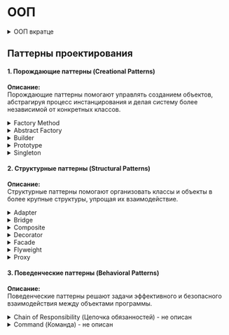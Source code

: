 # ООП

<details>

<summary>ООП вкратце</summary>

### Три основных принципа

1\. Инкапсуляция

Инкапсуляция предполагает объединение данных (состояния объекта) и методов, которые работают с этими данными, в единую сущность — класс. Это позволяет:

* Скрыть внутреннюю реализацию объекта от внешнего мира.
* Защитить данные от некорректного использования.
* Обеспечить контроль доступа к атрибутам объекта через методы (например, геттеры и сеттеры).

#### 2. Наследование

Наследование — это механизм, позволяющий создавать новый класс на основе уже существующего. Новый класс (наследник) получает свойства и поведение родительского класса, что обеспечивает:

* Повторное использование кода.
* Возможность расширения и модификации функциональности.
* Логическую иерархию классов, где общие черты выносятся в базовый класс, а специфичные — реализуются в производных.

Как при описании отношений двух сущностей определить, когда уместно наследование, а когда — композиция? Можно воспользоваться популярной шпаргалкой: спросите себя, сущность А является сущностью Б? Если да, то скорее всего, тут подойдет наследование. Если же сущность А является частью сущности Б, то наш выбор — композиция.

#### 3. Полиморфизм

Полиморфизм позволяет использовать один и тот же интерфейс для объектов разных классов. Это означает, что:

* Одни и те же методы могут вести себя по-разному в зависимости от того, с каким объектом они вызываются.
* Код становится более универсальным и гибким, так как его можно адаптировать для работы с разными типами объектов без изменения логики.





Любые описанные механизмы, принципы и паттерны, как и ООП в целом не стоит применять там, где это бессмысленно или может навредить. Если рассмотреть случай с синглтоном, то его повсеместное применение без знания дела, стало причиной серьезных архитектурных проблем во многих проектах. И любители забивать гвозди микроскопом любезно его нарекли антипаттерном.&#x20;

К сожалению, в проектировании не существует однозначных рецептов на все случаи жизни, где что применять уместно, а где неуместно. Это будет постепенно укладываться в голове с опытом.



Шутка:\
&#xNAN;_— любую архитектурную проблему можно решить добавлением дополнительного слоя абстракции, кроме проблемы большого количества абстракций._



</details>

## Паттерны проектирования

#### 1. Порождающие паттерны (Creational Patterns)

**Описание:**\
Порождающие паттерны помогают управлять созданием объектов, абстрагируя процесс инстанцирования и делая систему более независимой от конкретных классов.

<details>

<summary>Factory Method</summary>

#### Ключевые идеи фабричного метода

* **Инкапсуляция логики создания:**\
  Клиентский код не знает о конкретных классах, он работает через общий интерфейс или абстрактный класс. Это упрощает замену или добавление новых типов компонентов без изменения клиентской логики.
* **Расширяемость:**\
  При появлении нового типа компонента достаточно создать новый класс и соответствующую фабрику, не затрагивая остальной код приложения.
* **Снижение связности:**\
  Клиентский код зависит только от абстракций, а не от конкретных реализаций, что облегчает тестирование и поддержку.

***

### Пример реализации на TypeScript

Представим ситуацию, когда в приложении нужно создавать разные виды кнопок (например, основная и второстепенная). Для этого можно реализовать фабричный метод следующим образом:

```typescript
// Определяем общий интерфейс для кнопок
interface IButton {
  render(): void;
}

// Конкретные реализации кнопок
class PrimaryButton implements IButton {
  render(): void {
    console.log("Render Primary Button");
    // Здесь может быть логика отрисовки, например, создание HTML-элемента
  }
}

class SecondaryButton implements IButton {
  render(): void {
    console.log("Render Secondary Button");
    // Логика отрисовки другого вида кнопки
  }
}

// Абстрактная фабрика, объявляющая фабричный метод
abstract class ButtonFactory {
  abstract createButton(): IButton;
}

// Конкретные фабрики, создающие нужные типы кнопок
class PrimaryButtonFactory extends ButtonFactory {
  createButton(): IButton {
    return new PrimaryButton();
  }
}

class SecondaryButtonFactory extends ButtonFactory {
  createButton(): IButton {
    return new SecondaryButton();
  }
}

// Клиентский код использует фабрику для создания и отрисовки кнопок
function renderButton(factory: ButtonFactory): void {
  const button = factory.createButton();
  button.render();
}

// Пример использования
renderButton(new PrimaryButtonFactory());   // Выведет: Render Primary Button
renderButton(new SecondaryButtonFactory()); // Выведет: Render Secondary Button
```

В данном примере клиентский код не зависит от конкретных классов кнопок, а использует фабрику для создания нужного объекта. Это позволяет легко добавлять новые виды кнопок, просто реализовав новый класс, удовлетворяющий интерфейсу `IButton`, и создав соответствующую фабрику.

</details>

<details>

<summary>Abstract Factory</summary>

### Основная идея абстрактной фабрики

* **Семейства взаимосвязанных объектов:**\
  Абстрактная фабрика позволяет создавать наборы объектов (например, кнопок, чекбоксов, полей ввода), которые работают вместе и должны соответствовать одному стилю или теме.
* **Изоляция от конкретных реализаций:**\
  Клиентский код использует абстрактный интерфейс фабрики, не зная о конкретных классах создаваемых объектов. Это позволяет легко переключаться между разными семействами компонентов (например, переключать тему интерфейса).
* **Гарантия согласованности:**\
  Благодаря созданию объектов через единую фабрику, обеспечивается, что все компоненты интерфейса будут соответствовать выбранной стилистике и функционалу.

***

### Пример реализации на TypeScript

Представим, что у нас есть два набора UI-компонентов для приложения: светлая (Light) и тёмная (Dark) тема. Каждый набор включает кнопку и чекбокс. Абстрактная фабрика позволяет нам создать объекты, соответствующие нужной теме.

```typescript
// Общие интерфейсы для компонентов
interface Button {
  render(): void;
}

interface Checkbox {
  render(): void;
}

// Конкретные реализации для светлой темы
class LightButton implements Button {
  render(): void {
    console.log("Render Light Button");
    // Здесь может быть логика создания HTML-элемента с классами для светлой темы
  }
}

class LightCheckbox implements Checkbox {
  render(): void {
    console.log("Render Light Checkbox");
    // Логика отрисовки чекбокса в светлой теме
  }
}

// Конкретные реализации для тёмной темы
class DarkButton implements Button {
  render(): void {
    console.log("Render Dark Button");
    // Логика создания кнопки с классами для тёмной темы
  }
}

class DarkCheckbox implements Checkbox {
  render(): void {
    console.log("Render Dark Checkbox");
    // Логика создания чекбокса для тёмной темы
  }
}

// Абстрактная фабрика, объявляющая методы для создания компонентов
interface UIComponentFactory {
  createButton(): Button;
  createCheckbox(): Checkbox;
}

// Фабрика для светлой темы
class LightUIFactory implements UIComponentFactory {
  createButton(): Button {
    return new LightButton();
  }
  createCheckbox(): Checkbox {
    return new LightCheckbox();
  }
}

// Фабрика для тёмной темы
class DarkUIFactory implements UIComponentFactory {
  createButton(): Button {
    return new DarkButton();
  }
  createCheckbox(): Checkbox {
    return new DarkCheckbox();
  }
}

// Клиентский код использует фабрику для создания UI-компонентов
function renderUI(factory: UIComponentFactory): void {
  const button = factory.createButton();
  const checkbox = factory.createCheckbox();
  button.render();
  checkbox.render();
}

// Пример использования: переключение между темами
const currentTheme: 'light' | 'dark' = 'light'; // или 'dark'
const uiFactory: UIComponentFactory = currentTheme === 'light'
  ? new LightUIFactory()
  : new DarkUIFactory();

renderUI(uiFactory);
```

В этом примере клиентский код не зависит от конкретных реализаций компонентов. При изменении темы достаточно передать другую реализацию фабрики, и все созданные объекты автоматически будут соответствовать нужной стилистике.

</details>

<details>

<summary>Builder</summary>

### Основные идеи паттерна Builder

* **Пошаговая сборка:**\
  Позволяет создавать объект в несколько этапов, задавая лишь необходимые параметры на каждом этапе. Это удобно, когда у объекта есть много опций или настройки зависят от условий.
* **Инкапсуляция логики создания:**\
  Вся логика построения объекта находится внутри билдера, что позволяет клиентскому коду не знать о деталях создания.
* **Читаемость и поддержка:**\
  С использованием цепочки вызовов (chaining) код становится интуитивно понятным, так как каждый вызов отражает конкретное действие по настройке объекта.

***

### Структура паттерна Builder

Паттерн состоит из **четырёх ключевых компонентов**:

1. **Продукт (Product)** — объект, который мы создаем.\
   В нашем случае это схема валидации (`ZodSchema` или `YupSchema`).
2. **Строитель (Builder)** — интерфейс или базовый класс, определяющий шаги для создания объекта.\
   У нас это `ValidationBuilder`, который позволяет **постепенно добавлять** поля.
3. **Конкретный строитель (Concrete Builder)** — конкретная реализация шагов создания.\
   В этом примере `ValidationBuilder` работает сразу **для Zod и Yup**.

***

### Разбор кода с позиции паттерна **Builder**

#### **1. Продукт (Product)**:

**Это итоговые схемы валидации (`ZodSchema` или `YupSchema`).**

```typescript
const zodSchema = validationBuilder.buildZod();
const yupSchema = validationBuilder.buildYup();
```

***

#### 2. **Строитель (Builder)**:

**Это сам класс `ValidationBuilder`, который управляет созданием схемы**.

Он позволяет пошагово **добавлять** поля с валидацией и потом **собрать** готовый объект.

```typescript
class ValidationBuilder {
  private zodShape: Record<string, ZodSchema<any>> = {};
  private yupShape: Record<string, yup.AnySchema> = {};

  addField(
    fieldName: string,
    type: FieldType,
    options?: { required?: boolean; min?: number; max?: number }
  ): this {
    let zodSchema: ZodSchema<any>;
    let yupSchema: yup.AnySchema;

    switch (type) {
      case FieldType.STRING:
        ...

      case FieldType.NUMBER:
        ...

      case FieldType.EMAIL:
        ...

      case FieldType.BOOLEAN:
        ...

      default:
        throw new Error("Неподдерживаемый тип поля");
    }

    return this;
  }

  buildZod(): ZodSchema<any> {
    return z.object(this.zodShape);
  }

  buildYup(): yup.ObjectSchema<any> {
    return yup.object().shape(this.yupShape);
  }
}
```

***

#### **3. Использование "Строителя"**

Мы **по шагам** создаем объект, добавляя поля:

```typescript
typescriptКопироватьРедактироватьconst validationBuilder = new ValidationBuilder()
  .addField("username", FieldType.STRING, { min: 3, max: 20, required: true })
  .addField("email", FieldType.EMAIL, { required: true })
  .addField("age", FieldType.NUMBER, { min: 18 });

// Генерируем схему Zod
const zodSchema = validationBuilder.buildZod();
console.log(zodSchema.shape);

// Генерируем схему Yup
const yupSchema = validationBuilder.buildYup();
console.log(yupSchema.describe());
```

### Недостатки и особенности

* **Увеличение количества классов:**\
  Для каждого сложного объекта может потребоваться отдельный класс билдера, что увеличивает количество кода и файлов в проекте.
* **Избыточность для простых объектов:**\
  Если объект имеет всего несколько полей, применение билдера может оказаться избыточным, и прямой вызов конструктора будет предпочтительнее.
* **Переусложнение архитектуры:**\
  При чрезмерном использовании паттерна можно создать лишний уровень абстракции, что усложнит поддержку кода, особенно в небольших проектах.

***

### Когда применять Builder

* **Сложные объекты с множеством опций:**\
  Если ваш компонент или объект имеет много параметров, которые не всегда нужны, использование билдера упрощает создание экземпляра.
* **Пошаговая настройка:**\
  Когда требуется конфигурировать объект в несколько этапов, возможно с дополнительной валидацией или изменением поведения между этапами.
* **Динамическая сборка интерфейсов:**\
  В фронтенд-разработке часто бывает необходимость динамически создавать компоненты с разными конфигурациями (например, модальные окна, формы, карточки), и Builder помогает централизовать эту логику.

</details>

<details>

<summary>Prototype</summary>

### Основные идеи паттерна «Прототип»

* **Клонирование объектов:** Вместо того чтобы создавать новый объект с нуля, можно взять уже существующий объект (прототип) и скопировать его.
* **Экономия ресурсов:** При клонировании не создаются дубликаты однотипных методов и свойств для каждого экземпляра. Это особенно полезно, когда создание объекта является «дорогой» операцией (по памяти или времени).
* **Гибкость:** Прототип позволяет динамически изменять объекты во время выполнения, добавляя или изменяя свойства и методы.
* **Наследование:** В JavaScript механизм прототипного наследования позволяет объектам наследовать свойства и методы от других объектов, что является основой работы многих паттернов.



### Пример без использования паттерна «Прототип»

В этом примере каждый новый объект создаёт свою копию метода, что приводит к дублированию кода и увеличению потребления памяти:

```javascript
function Car(model, year) {
    this.model = model;
    this.year = year;
    // Каждый экземпляр создаёт собственную функцию
    this.getInfo = function() {
        return `Модель: ${this.model}, Год: ${this.year}`;
    };
}

let car1 = new Car("Toyota", 2020);
let car2 = new Car("Honda", 2019);

console.log(car1.getInfo()); // Модель: Toyota, Год: 2020
console.log(car2.getInfo()); // Модель: Honda, Год: 2019
```

**Недостатки:**

* При создании большого количества объектов метод `getInfo` будет дублироваться в памяти для каждого экземпляра, что неэффективно.

***

### Пример с использованием паттерна «Прототип»

Здесь мы выносим общий метод в прототип конструктора, благодаря чему все экземпляры будут ссылаться на один и тот же метод:

```javascript
function Car(model, year) {
    this.model = model;
    this.year = year;
}

// Метод getInfo добавлен в прототип, а не создаётся для каждого экземпляра
Car.prototype.getInfo = function() {
    return `Модель: ${this.model}, Год: ${this.year}`;
};

let car1 = new Car("Toyota", 2020);
let car2 = new Car("Honda", 2019);

console.log(car1.getInfo()); // Модель: Toyota, Год: 2020
console.log(car2.getInfo()); // Модель: Honda, Год: 2019
```

**Преимущества:**

* **Экономия памяти:** Метод `getInfo` создаётся один раз и разделяется всеми экземплярами.
* **Производительность:** Уменьшается время создания объектов, так как не требуется создавать копию метода для каждого объекта.
* **Управляемость:** Легче вносить изменения в метод, поскольку изменение в прототипе сразу отражается на всех объектах.

</details>

<details>

<summary>Singleton</summary>

### Основные идеи паттерна «Синглтон»

* **Единственный экземпляр:** Гарантирует, что класс или объект имеет только один экземпляр в приложении.
* **Глобальная точка доступа:** Предоставляет централизованный и единый доступ к этому экземпляру.
* **Контроль над ресурсами:** Используется для управления ресурсами, которые должны быть уникальными (например, подключение к базе данных, конфигурационные параметры, логгеры).

***

### Пример без использования паттерна «Синглтон»

Если создавать объекты напрямую, каждый вызов конструктора приведёт к созданию нового экземпляра, что может вызвать проблемы с согласованностью данных.

```javascript
function Configuration() {
    this.settings = {
        theme: "dark",
        language: "ru"
    };
}

let config1 = new Configuration();
let config2 = new Configuration();

console.log(config1 === config2); // false
```

**Проблема:**\
При создании нескольких экземпляров конфигурации может возникнуть рассинхронизация настроек: изменения в одном экземпляре не будут отражаться в другом.

***

### Пример с использованием паттерна «Синглтон»

Для создания единственного экземпляра объекта можно использовать немедленно вызываемую функциональную конструкцию (IIFE), которая внутри хранит ссылку на созданный экземпляр.

```javascript
const ConfigurationSingleton = (function() {
    let instance;

    function init() {
        // Приватное состояние и методы
        let settings = {
            theme: "dark",
            language: "ru"
        };

        return {
            // Публичный API
            getSettings: function() {
                return settings;
            },
            setSetting: function(key, value) {
                settings[key] = value;
            }
        };
    }

    return {
        // Метод для получения экземпляра
        getInstance: function() {
            if (!instance) {
                instance = init();
            }
            return instance;
        }
    };
})();

// Пример использования:
let configA = ConfigurationSingleton.getInstance();
let configB = ConfigurationSingleton.getInstance();

console.log(configA === configB); // true

// Изменение через один экземпляр отражается в другом
configA.setSetting("theme", "light");
console.log(configB.getSettings().theme); // light
```

**Преимущества использования синглтона:**

* **Единственность:** Гарантируется, что объект конфигурации создаётся только один раз.
* **Централизованный контроль:** Изменения в объекте отражаются глобально, что упрощает управление состоянием приложения.
* **Экономия ресурсов:** Не происходит лишнего создания экземпляров, что может быть критичным при работе с ресурсозатратными объектами.

</details>

#### 2. Структурные паттерны (Structural Patterns)

**Описание:**\
Структурные паттерны помогают организовать классы и объекты в более крупные структуры, упрощая их взаимодействие.

<details>

<summary>Adapter</summary>

### Основные идеи паттерна «Адаптер»

* **Совместимость:** Позволяет объектам с несовместимыми интерфейсами работать вместе.
* **Инкапсуляция преобразований:** Адаптер скрывает различия между интерфейсами и предоставляет унифицированный API.
* **Гибкость:** Позволяет интегрировать сторонние библиотеки, API или устаревший код в новое приложение без изменения их исходного кода.

### Пример без использования паттерна «Адаптер»

Допустим, у нас есть устаревший сервис, который возвращает данные в неудачном формате:

```javascript
class OldAPI {
  fetchData() {
    return {
      user_data: {
        user_name: "Alice",
        user_age: 25
      }
    };
  }
}

// Новый код ожидает другой формат данных
function displayUser(user) {
  console.log(`Имя: ${user.name}, Возраст: ${user.age}`);
}

const oldApi = new OldAPI();
const user = oldApi.fetchData(); 

// displayUser(user); // ОШИБКА: user.name не определён
```

**Проблема:**\
Функция `displayUser` ожидает данные в формате `{ name, age }`, но старая API возвращает `{ user_data: { user_name, user_age } }`. Вызов функции приведёт к ошибке.

***

### Решение с использованием паттерна «Адаптер»

Создадим адаптер, который преобразует данные в нужный формат:

```javascript
class OldAPIAdapter {
  constructor(oldApi) {
    this.oldApi = oldApi;
  }

  getUser() {
    const oldData = this.oldApi.fetchData();
    return {
      name: oldData.user_data.user_name,
      age: oldData.user_data.user_age
    };
  }
}

const adaptedApi = new OldAPIAdapter(new OldAPI());
const adaptedUser = adaptedApi.getUser();
displayUser(adaptedUser); // Имя: Alice, Возраст: 25
```

**Преимущества адаптера:**

* Код `displayUser` **остался неизменным**.
* `OldAPIAdapter` **скрывает** детали преобразования и делает API совместимым.
* **Можно легко заменить** `OldAPI` на новую версию, просто изменив адаптер.

</details>

<details>

<summary>Bridge</summary>

### Основные идеи паттерна «Bridge»

* **Разделение абстракции и реализации:**\
  Паттерн позволяет отделить высокоуровневую абстракцию от низкоуровневой реализации так, чтобы они могли изменяться независимо друг от друга.
* **Независимое расширение:**\
  Благодаря разделению можно независимо добавлять новые абстракции (расширять бизнес-логику) и новые реализации (например, различные способы рендеринга или платформы).
* **Гибкость:**\
  Изменения в одной иерархии (абстракции или реализации) не требуют изменений в другой, что облегчает масштабирование и поддержку кода.

***

### Пример применения Bridge на JavaScript

Представим, что нам нужно рисовать геометрические фигуры, но способ их отрисовки может варьироваться в зависимости от используемой графической библиотеки или платформы. Для этого выделим две независимые иерархии:

1. **Абстракция:** Определяет, какие фигуры мы можем рисовать (например, круг, квадрат).
2. **Реализация:** Определяет, как именно рисовать фигуру (например, с использованием API первой библиотеки или второй).

#### Шаг 1. Определим интерфейс для реализации рисования

```javascript
// Интерфейс для реализации (DrawingAPI)
class DrawingAPI {
  drawCircle(x, y, radius) {
    throw new Error("Метод не реализован");
  }
}
```

#### Шаг 2. Создадим конкретные реализации

```javascript
// Первая реализация рисования
class DrawingAPI1 extends DrawingAPI {
  drawCircle(x, y, radius) {
    console.log(`API1: Рисую круг с центром (${x}, ${y}) и радиусом ${radius}`);
  }
}

// Вторая реализация рисования
class DrawingAPI2 extends DrawingAPI {
  drawCircle(x, y, radius) {
    console.log(`API2: Рисую круг с центром (${x}, ${y}) и радиусом ${radius}`);
  }
}
```

#### Шаг 3. Определим абстракцию

Абстракция содержит ссылку на реализацию, которую можно подменять.

```javascript
// Абстракция для фигуры
class Shape {
  constructor(drawingAPI) {
    this.drawingAPI = drawingAPI;
  }

  draw() {
    throw new Error("Метод не реализован");
  }
}
```

#### Шаг 4. Создадим конкретную фигуру (расширение абстракции)

Например, класс «Круг», который использует реализацию для рисования.

```javascript
// Конкретная фигура: Круг
class Circle extends Shape {
  constructor(x, y, radius, drawingAPI) {
    super(drawingAPI);
    this.x = x;
    this.y = y;
    this.radius = radius;
  }

  draw() {
    this.drawingAPI.drawCircle(this.x, this.y, this.radius);
  }
}
```

#### Шаг 5. Использование

Теперь можно создавать объекты, комбинируя абстракцию с разными реализациями:

```javascript
// Создаём круг, используя первую реализацию рисования
const circle1 = new Circle(10, 20, 5, new DrawingAPI1());
circle1.draw(); // API1: Рисую круг с центром (10, 20) и радиусом 5

// Создаём круг, используя вторую реализацию рисования
const circle2 = new Circle(15, 25, 8, new DrawingAPI2());
circle2.draw(); // API2: Рисую круг с центром (15, 25) и радиусом 8
```

**Преимущества такого подхода:**

* Абстракция `Circle` и реализация рисования (DrawingAPI1, DrawingAPI2) развиваются независимо.
* При появлении новой графической библиотеки достаточно реализовать новый класс, наследующий `DrawingAPI`, без изменения логики фигур.
* Облегчается поддержка и расширение функциональности.

</details>

<details>

<summary>Composite</summary>

### **Основные идеи паттерна Composite**

* **Рекурсивная структура:** Позволяет строить иерархию объектов, где отдельные элементы и их контейнеры обрабатываются одинаково.
* **Единый интерфейс:** Клиенту не важно, работает ли он с одиночным объектом или с группой.
* **Гибкость:** Можно легко добавлять новые элементы в структуру без изменения существующего кода.
* **Упрощённая работа с деревьями:** Часто используется для представления графических интерфейсов, меню, файловых систем и DOM.

***

#### **Пример древовидной структуры (меню)**

Допустим, у нас есть многоуровневое меню, где пункты могут быть как **простыми ссылками**, так и **вложенными списками**.

**Без Composite (неоптимальный вариант)**

```tsx
const MenuItem = ({ label }) => <li>{label}</li>;

const Menu = ({ items }) => (
  <ul>
    {items.map(item =>
      item.submenu ? (
        <li key={item.label}>
          {item.label}
          <Menu items={item.submenu} />
        </li>
      ) : (
        <MenuItem key={item.label} label={item.label} />
      )
    )}
  </ul>
);
```

**Недостатки:**

* Мы **разделяем** логику рендеринга `MenuItem` и `Menu`, хотя можно было бы использовать общий интерфейс.

***

#### **Использование Composite**

Теперь и `MenuItem`, и `Menu` реализуют **единый интерфейс** – они рендерят `children`.

```tsx
const MenuComponent = ({ label, children }) => (
  <li>
    {label}
    {children && <ul>{children}</ul>}
  </li>
);

const Menu = ({ items }) => (
  <ul>
    {items.map(item => (
      <MenuComponent key={item.label} label={item.label}>
        {item.submenu && <Menu items={item.submenu} />}
      </MenuComponent>
    ))}
  </ul>
);
```

Теперь и `Menu`, и `MenuComponent` **имеют одинаковую структуру** и могут работать как отдельные элементы или контейнеры.

**Использование:**

```tsx
const menuData = [
  { label: "Home" },
  {
    label: "Products",
    submenu: [
      { label: "Phones" },
      { label: "Laptops" },
      { label: "Accessories" }
    ]
  },
  { label: "About" }
];

const App = () => <Menu items={menuData} />;
```

**Преимущества:**

* **Единый интерфейс** для работы с элементами меню.
* **Рекурсивность**: любое меню может содержать вложенные элементы без изменения кода.

</details>

<details>

<summary>Decorator</summary>

### **Основные идеи паттерна Decorator**

* **Гибкое расширение**: Позволяет динамически добавлять функциональность без изменения основного класса.
* **Принцип открытости/закрытости**: Код остаётся открытым для расширения, но закрытым для модификации.
* **Композиция вместо наследования**: Декоратор использует композицию, а не классическое наследование, что делает код более гибким.
* **Многоуровневое декорирование**: Можно накладывать несколько декораторов последовательно.

В React паттерн **Decorator** можно реализовать с помощью **компонентов высшего порядка (HOC - Higher-Order Components)** или **кастомных хуков**.

#### **Пример HOC-декоратора для логирования пропсов**

Допустим, у нас есть базовый компонент `Button`, и мы хотим динамически добавлять логирование его пропсов.

**1. Обычный компонент:**

```javascript
const Button = ({ label, onClick }) => (
  <button onClick={onClick}>{label}</button>
);
```

**2. Декоратор HOC для логирования**

```javascript
const withLogging = (WrappedComponent) => {
  return (props) => {
    console.log("Пропсы компонента:", props);
    return <WrappedComponent {...props} />;
  };
};

// Декорированный компонент
const LoggingButton = withLogging(Button);
```

**3. Использование**

```javascript
const App = () => (
  <LoggingButton label="Click Me" onClick={() => alert("Clicked!")} />
);
```

Теперь, при каждом рендере `LoggingButton`, в консоль будет выводиться лог с его пропсами.

</details>

<details>

<summary>Facade</summary>

### Основные идеи паттерна Facade

* **Упрощение интерфейса:** Клиент не должен разбираться в тонкостях работы сложной системы – фасад предоставляет интуитивно понятный API.
* **Сокрытие сложности:** Детали реализации, взаимодействия между компонентами и последовательность вызовов скрываются за фасадом.
* **Унификация доступа:** Позволяет объединить несколько подсистем под единым интерфейсом, что облегчает их использование и замену.
* **Изоляция клиента от изменений:** При модификации внутренней логики системы изменения минимально затрагивают клиентский код.

### Пример

Опишем три сервиса, отвечающие за разные аспекты работы системы:

```javascript
// AuthService отвечает за аутентификацию
class AuthService {
  login(username, password) {
    console.log(`Аутентификация пользователя: ${username}`);
    // Здесь можно добавить реальную логику аутентификации
    return { token: "abcd1234", user: username };
  }
}

// DataService отвечает за получение данных с сервера
class DataService {
  fetchData(token) {
    console.log(`Получение данных с токеном: ${token}`);
    // Имитация получения данных
    return { data: [1, 2, 3] };
  }
}

// NotificationService отвечает за уведомления
class NotificationService {
  notify(message) {
    console.log(`Уведомление: ${message}`);
  }
}
```

#### Фасад

Фасад теперь реализован так, чтобы каждое действие выполнялось отдельно. Фасад хранит состояние (например, токен и имя пользователя) после входа:

```javascript
class AppFacade {
  constructor() {
    this.authService = new AuthService();
    this.dataService = new DataService();
    this.notificationService = new NotificationService();
    this.token = null;
    this.user = null;
  }
  
  // Метод для аутентификации
  login(username, password) {
    const authResult = this.authService.login(username, password);
    this.token = authResult.token;
    this.user = authResult.user;
    this.notificationService.notify("Вход выполнен успешно!");
    return authResult;
  }
  
  // Метод для получения данных; требует предварительного входа
  fetchData() {
    if (!this.token) {
      throw new Error("Ошибка: Пользователь не аутентифицирован");
    }
    return this.dataService.fetchData(this.token);
  }
}
```

**Преимущества данного подхода:**

* **Модульность:** Каждый метод выполняет только одну задачу.
* **Управляемость:** Клиент сам решает, когда выполнять вход и когда получать данные.
* **Простота поддержки:** При изменении логики одного из сервисов достаточно изменить только соответствующий метод фасада.

</details>

<details>

<summary>Flyweight</summary>

Паттерн **Flyweight** (Легковес) используется для уменьшения расхода памяти при работе с большим числом объектов, которые имеют общие (внутренние) свойства. Идея состоит в том, чтобы разделить объекты на две части:

* **Внутреннее (intrinsic) состояние:** общее для множества объектов (например, цвет, текстура, тип). Эти данные хранятся в одном экземпляре и разделяются между объектами.
* **Внешнее (extrinsic) состояние:** уникальные данные (например, позиция, контекст использования), которые передаются извне при использовании объекта.

Такой подход особенно полезен, если приложение должно создавать сотни или тысячи подобных объектов, поскольку разделение общих данных позволяет значительно сократить потребление памяти.

***

### Пример

Рассмотрим классический пример с деревьями в лесу:\
Каждое дерево имеет уникальные координаты, но тип дерева (название, цвет, текстура) может быть общим для множества экземпляров.

#### Определение Flyweight объектов (тип дерева)

```javascript
// Flyweight объект – содержит общее состояние для деревьев одного типа
class TreeType {
  constructor(name, color, texture) {
    this.name = name;
    this.color = color;
    this.texture = texture;
  }
  
  draw(x, y) {
    console.log(
      `Рисую дерево ${this.name} на координатах (${x}, ${y}) с цветом ${this.color} и текстурой ${this.texture}`
    );
  }
}
```

#### Фабрика Flyweight

Фабрика управляет созданием и кешированием Flyweight объектов:

```javascript
const TreeTypeFactory = {
  treeTypes: {},
  
  getTreeType(name, color, texture) {
    const key = `${name}_${color}_${texture}`;
    if (!this.treeTypes[key]) {
      this.treeTypes[key] = new TreeType(name, color, texture);
    }
    return this.treeTypes[key];
  }
};
```

#### Класс, использующий Flyweight

Каждое дерево хранит только свою уникальную позицию и ссылку на объект типа (Flyweight):

```javascript
class Tree {
  constructor(x, y, treeType) {
    this.x = x;
    this.y = y;
    this.treeType = treeType;
  }
  
  draw() {
    // Передаём внешние данные (координаты) в flyweight для отрисовки
    this.treeType.draw(this.x, this.y);
  }
}
```

#### Контейнер (Лес)

Контейнер управляет группой деревьев:

```javascript
class Forest {
  constructor() {
    this.trees = [];
  }
  
  plantTree(x, y, name, color, texture) {
    const treeType = TreeTypeFactory.getTreeType(name, color, texture);
    const tree = new Tree(x, y, treeType);
    this.trees.push(tree);
  }
  
  draw() {
    this.trees.forEach(tree => tree.draw());
  }
}

// Пример использования:
const forest = new Forest();
forest.plantTree(10, 20, "Дуб", "green", "rough");
forest.plantTree(15, 25, "Дуб", "green", "rough");
forest.plantTree(30, 40, "Сосна", "darkgreen", "smooth");
forest.draw();
```

В данном примере для деревьев типа «Дуб» будет создан один экземпляр класса `TreeType`, который используется всеми деревьями этого типа. Это позволяет экономить память при большом количестве объектов.

</details>

<details>

<summary>Proxy</summary>

### Основные идеи паттерна Proxy

* **Контроль доступа:** Прокси может проверять, кто и когда обращается к реальному объекту.
* **Ленивое создание:** Реальный объект может создаваться только при первом обращении к нему.
* **Кэширование:** Прокси может сохранять результаты дорогостоящих операций, чтобы не выполнять их повторно.
* **Логирование и аудит:** Все вызовы методов могут фиксироваться для отладки или аудита.
* **Безопасность:** Прокси может ограничивать доступ к методам реального объекта.

***

### Пример

Мы создадим функцию-фабрику, которая принимает исходный объект и callback-функцию для обработки записей об изменениях. Прокси перехватывает операции записи (и удаления) и вызывает callback, чтобы сохранить информацию об изменениях.

```javascript
// Функция для создания прокси с логированием изменений
function createTrackedObject(initialObj, onChange) {
  return new Proxy(initialObj, {
    set(target, prop, value) {
      const oldValue = target[prop];
      target[prop] = value;
      const changeRecord = {
        property: prop,
        oldValue,
        newValue: value,
        timestamp: new Date().toLocaleTimeString()
      };
      onChange(changeRecord);
      return true;
    },
    deleteProperty(target, prop) {
      const oldValue = target[prop];
      const result = delete target[prop];
      const changeRecord = {
        property: prop,
        oldValue,
        newValue: undefined,
        action: "delete",
        timestamp: new Date().toLocaleTimeString()
      };
      onChange(changeRecord);
      return result;
    }
  });
}

// Пример использования:
const changeLog = [];

const trackedDoc = createTrackedObject(
  { title: "Initial Title", content: "Initial Content" },
  (changeRecord) => {
    changeLog.push(changeRecord);
    console.log("Изменение:", changeRecord);
  }
);

// Внесем несколько изменений:
trackedDoc.title = "New Title";           // Логируется изменение свойства title
trackedDoc.content = "Updated Content";   // Логируется изменение свойства content
delete trackedDoc.content;                // Логируется удаление свойства content

console.log("Все изменения:", changeLog);
```

В этом примере каждый раз, когда меняется свойство объекта или оно удаляется, вызывается callback, который записывает информацию об изменении в массив `changeLog` и выводит данные в консоль.

</details>

#### 3. Поведенческие паттерны (Behavioral Patterns)

**Описание:**\
Поведенческие паттерны решают задачи эффективного и безопасного взаимодействия между объектами программы.

<details>

<summary>Chain of Responsibility (Цепочка обязанностей) - не описан</summary>



</details>

<details>

<summary>Command (Команда) - не описан</summary>



</details>

